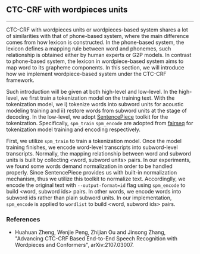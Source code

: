 ## CTC-CRF with wordpieces units

---

CTC-CRF with wordpieces units or wordpieces-based system shares a lot of similarities with that of phone-based system, where the main difference comes from how lexicon is constructed. In the phone-based system, the lexicon defines a mapping rule between word and phonemes, such relationship is obtained either by human experts or G2P models. In contrast to phone-based system, the lexicon in wordpiece-based system aims to map word to its grapheme components. In this section, we will introduce how we implement wordpiece-based system under the CTC-CRF framework. 

Such introduction will be given at both high-level and low-level. In the high-level, we first train a tokenization model on the training text. With the tokenization model, we i) tokenize words into subword units for acoustic modeling training and ii) restore words from subword units at the stage of decoding. In the low-level, we adopt [SentencePiece](https://github.com/google/sentencepiece) toolkit for the tokenization. Specifically, `spm_train` `spm_encode` are adopted from [fairseq](https://github.com/pytorch/fairseq/tree/master/scripts) for tokenization model training and encoding respectively.

First, we utilize `spm_train` to train a tokenization model. Once the model training finishes, we encode word-level transcripts into subword-level transcripts. Normally, the mapping relationship between word and subword units is built by collecting <word, subword units> pairs. In our experiments, we found some words demand normalization in order to be handled properly. Since SentencePiece provides us with built-in normalization mechanism, thus we utilize this toolkit to normalize text. Accordinglly, we encode the original text with `--output-format=id` flag using `spm_encode` to build <word, subword ids> pairs. In other words, we encode words into subword ids rather than plain subword units. In our implementation, `spm_encode` is applied to `wordlist` to build <word, subword ids> pairs.

### References 

- Huahuan Zheng, Wenjie Peng, Zhijian Ou and Jinsong Zhang, "Advancing CTC-CRF Based End-to-End Speech Recognition with Wordpieces and Conformers", arXiv:2107.03007.







